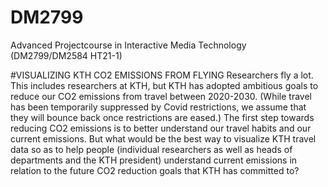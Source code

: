 # DM2799
Advanced Projectcourse in Interactive Media Technology (DM2799/DM2584 HT21-1)


#VISUALIZING KTH CO2 EMISSIONS FROM FLYING
Researchers fly a lot. This includes researchers at KTH, but KTH has adopted ambitious goals to reduce our CO2 emissions from travel between 2020-2030. (While travel has been temporarily suppressed by Covid restrictions, we assume that they will bounce back once restrictions are eased.) The first step towards reducing CO2 emissions is to better understand our travel habits and our current emissions. But what would be the best way to visualize KTH travel data so as to help people (individual researchers as well as heads of departments and the KTH president) understand current emissions in relation to the future CO2 reduction goals that KTH has committed to?
